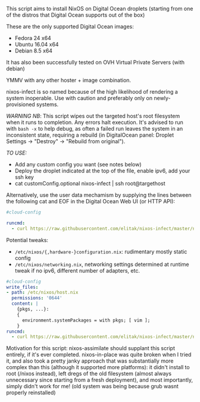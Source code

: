 This script aims to install NixOS on Digital Ocean droplets
(starting from one of the distros that Digital Ocean supports out of the box)

These are the only supported Digital Ocean images:

- Fedora 24 x64
- Ubuntu 16.04 x64
- Debian 8.5 x64

It has also been successfully tested on OVH Virtual Private Servers (with debian)

YMMV with any other hoster + image combination.

nixos-infect is so named because of the high likelihood of rendering a system
inoperable. Use with caution and preferably only on newly-provisioned
systems.

*WARNING NB*: This script wipes out the targeted host's root filesystem when it
runs to completion. Any errors halt execution. It's advised to run with
`bash -x` to help debug, as often a failed run leaves the system in an
inconsistent state, requiring a rebuild (in DigitalOcean panel: Droplet
Settings -> "Destroy" -> "Rebuild from original").

*TO USE:*
- Add any custom config you want (see notes below)
- Deploy the droplet indicated at the top of the file, enable ipv6, add your ssh key
- cat customConfig.optional nixos-infect | ssh root@targethost

Alternatively, use the user data mechamism by supplying the lines between the following
cat and EOF in the Digital Ocean Web UI (or HTTP API):

```yaml
#cloud-config

runcmd:
  - curl https://raw.githubusercontent.com/elitak/nixos-infect/master/nixos-infect | NIX_CHANNEL=nixos-17.03 bash 2>&1 | tee /tmp/infect.log
```
Potential tweaks:
- `/etc/nixos/{,hardware-}configuration.nix`: rudimentary mostly static config
- `/etc/nixos/networking.nix`, networking settings determined at runtime tweak
  if no ipv6, different number of adapters, etc.

```yaml
#cloud-config
write_files:
- path: /etc/nixos/host.nix
  permissions: '0644'
  content: |
    {pkgs, ...}:
    {
      environment.systemPackages = with pkgs; [ vim ];
    }
runcmd:
  - curl https://raw.githubusercontent.com/elitak/nixos-infect/master/nixos-infect | NIXOS_IMPORT=./host.nix NIX_CHANNEL=nixos-17.03 bash 2>&1 | tee /tmp/infect.log

```

Motivation for this script: nixos-assimilate should supplant this script
entirely, if it's ever completed. nixos-in-place was quite broken when I
tried it, and also took a pretty janky approach that was substantially more
complex than this (although it supported more platforms): it didn't install
to root (/nixos instead), left dregs of the old filesystem (almost always
unnecessary since starting from a fresh deployment), and most importantly,
simply didn't work for me! (old system was being because grub wasnt properly
reinstalled)
